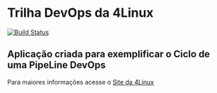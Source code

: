 # Trilha DevOps da 4Linux

<!-- Altere a Flag abaixo com sua URL do Travis -->
[![Build Status](https://travis-ci.org/dgolive/DevOpsLab-HelloWorld.svg?branch=master)](https://travis-ci.org/dgolive/DevOpsLab-HelloWorld)

## Aplicação criada para exemplificar o Ciclo de uma PipeLine DevOps


Para maiores informações acesse o [Site da 4Linux](https://www.4linux.com.br/cursos/devops)
